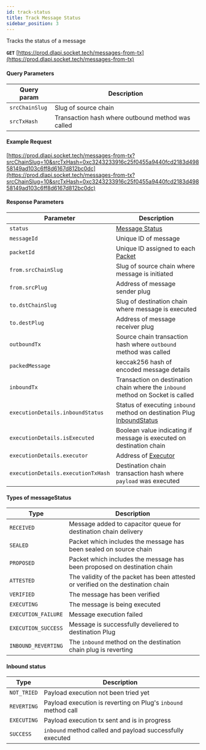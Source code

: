 ```yaml
---
id: track-status
title: Track Message Status
sidebar_position: 3
---
```


Tracks the status of a message 

**`GET`** [https://prod.dlapi.socket.tech/messages-from-tx](https://prod.dlapi.socket.tech/messages-from-tx)

#### Query Parameters
| Query param | Description |
| --- | --- |
| `srcChainSlug` | Slug of source chain |
| `srcTxHash` | Transaction hash where outbound method was called |

#### Example Request

[https://prod.dlapi.socket.tech/messages-from-tx?srcChainSlug=10&srcTxHash=0xc3243233916c25f0455a9440fcd2183d49858149ad103c6ff8d6167d812bc0dc](https://prod.dlapi.socket.tech/messages-from-tx?srcChainSlug=10&srcTxHash=0xc3243233916c25f0455a9440fcd2183d49858149ad103c6ff8d6167d812bc0dc)

#### Response Parameters

| Parameter | Description |
| --- | --- |
| `status` | [Message Status](#types-of-messagestatus) |
| `messageId` | Unique ID of message |
| `packetId` | Unique ID assigned to each [Packet](../../Learn/Components/Packet.md) |
| `from.srcChainSlug` | Slug of source chain where message is initiated |
| `from.srcPlug` | Address of message sender plug |
| `to.dstChainSlug` | Slug of destination chain where message is executed |
| `to.destPlug` | Address of message receiver plug |
| `outboundTx` | Source chain transaction hash where `outbound` method was called |
| `packedMessage` | keccak256 hash of encoded message details  |
| `inboundTx` | Transaction on destination chain where the `inbound` method on Socket is called |
| `executionDetails.inboundStatus` | Status of executing `inbound` method on destination Plug [InboundStatus](#inbound-status)|
| `executionDetails.isExecuted` | Boolean value indicating if message is executed on destination chain |
| `executionDetails.executor` | Address of [Executor](../../Learn/OffChain-Agents.md) |
| `executionDetails.executionTxHash` | Destination chain transaction hash where `payload` was executed |



<!-- | executionDetails.retryingSince | Timestamp of when the `inbound` method call was last tried. Executors simulate the execution before sending it on-chain and it it fails, the executor keeps retrying |
| executionDetails.isExecutionReverting | Boolean value indicating if the `inbound` tx on the destination plug is failing  |
| executionDetails.proof | Proof of message validity on destination chain |
| executionDetails.fees | Fee for executing the payload calldata on the destination plug | -->
<!-- | message.payload | `calldata` to be executed on the destination plug |
| executionDetails.status.executor | Address of transmitter executing the `calldata` on the destination chain | -->
<!-- | status.isReceived | Indicates whether a message has been added to capacitor queue for destination chain delivery |
| status.isSealed | Is `true` when packet which includes the message has been sealed on source chain |
| status.isProposed | Is `true` when packet which includes the message has been proposed on destination chain |
| status.isConfirmed | Is `true` when packet has been verified and message included in packet can be executed |
| status.isVerified | Boolean value indicating if message is verified on destination chain |
| status.isExecuted | Is true when `inbound` method on Plug has been called and payload has been executed |
| status.statusMessage | [Message Status](#types-of-messagestatus) | -->


#### Types of messageStatus

| Type | Description |
| --- | --- |
| `RECEIVED` | Message added to capacitor queue for destination chain delivery  |
| `SEALED` | Packet which includes the message has been sealed on source chain |
| `PROPOSED` | Packet which includes the message has been proposed on destination chain |
| `ATTESTED` | The validity of the packet has been attested or verified on the destination chain |
| `VERIFIED` | The message has been verified  |
| `EXECUTING` | The message is being executed |
| `EXECUTION_FAILURE` | Message execution failed |
| `EXECUTION_SUCCESS` | Message is successfully develiered to destination Plug |
| `INBOUND_REVERTING` | The `inbound` method on the destination chain plug is reverting |

#### Inbound status 

| Type | Description |
| --- | --- |
| `NOT_TRIED` | Payload execution not been tried yet |
| `REVERTING` | Payload execution is reverting on Plug's `inbound` method call |
| `EXECUTING` | Payload execution tx sent and is in progress |
| `SUCCESS` | `inbound` method called and payload successfully executed  |


